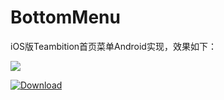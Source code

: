 # BottomMenu
iOS版Teambition首页菜单Android实现，效果如下：

![](http://ww1.sinaimg.cn/large/4f262e75ly1fdq57z8fnlg20bc0k0qv5.gif)


[ ![Download](https://api.bintray.com/packages/zss9606/maven/BottomMenu/images/download.svg) ](https://bintray.com/zss9606/maven/BottomMenu/_latestVersion)
